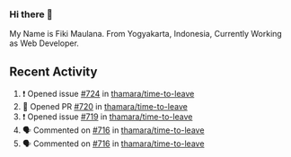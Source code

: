 ### Hi there 👋

My Name is Fiki Maulana. From Yogyakarta, Indonesia, Currently Working as Web Developer.

## Recent Activity

<!--START_SECTION:activity-->
1. ❗️ Opened issue [#724](https://github.com/thamara/time-to-leave/issues/724) in [thamara/time-to-leave](https://github.com/thamara/time-to-leave)
2. 💪 Opened PR [#720](https://github.com/thamara/time-to-leave/pull/720) in [thamara/time-to-leave](https://github.com/thamara/time-to-leave)
3. ❗️ Opened issue [#719](https://github.com/thamara/time-to-leave/issues/719) in [thamara/time-to-leave](https://github.com/thamara/time-to-leave)
4. 🗣 Commented on [#716](https://github.com/thamara/time-to-leave/issues/716) in [thamara/time-to-leave](https://github.com/thamara/time-to-leave)
5. 🗣 Commented on [#716](https://github.com/thamara/time-to-leave/issues/716) in [thamara/time-to-leave](https://github.com/thamara/time-to-leave)
<!--END_SECTION:activity-->
